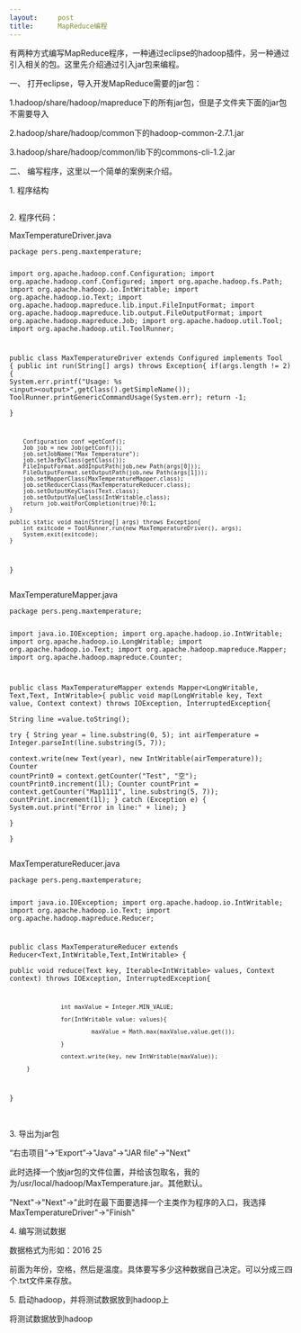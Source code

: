 ```yaml
---
layout:     post
title:      MapReduce编程
---
```

<div id="article_content" class="article_content clearfix csdn-tracking-statistics" data-pid="blog" data-mod="popu_307" data-dsm="post">
								            <link rel="stylesheet" href="https://csdnimg.cn/release/phoenix/template/css/ck_htmledit_views-f76675cdea.css">
						<div class="htmledit_views" id="content_views">
                
<p><span></span>有两种方式编写MapReduce程序，一种通过eclipse的hadoop插件，另一种通过引入相关的包。这里先介绍通过引入jar包来编程。</p>
<p><span></span>一、<span> </span>打开eclipse，导入开发MapReduce需要的jar包：</p>
<p><span></span><span></span>1.<span></span>hadoop/share/hadoop/mapreduce下的所有jar包，但是子文件夹下面的jar包不需要导入</p>
<p><span></span><span></span>2.<span></span>hadoop/share/hadoop/common下的hadoop-common-2.7.1.jar</p>
<p><span></span><span></span>3.<span></span>hadoop/share/hadoop/common/lib下的commons-cli-1.2.jar</p>
<p><span></span>二、<span> </span>编写程序，这里以一个简单的案例来介绍。</p>
<p><span></span>1.<span> </span>程序结构</p>
<p><span><img src="https://img-blog.csdn.net/20161102171911466?watermark/2/text/aHR0cDovL2Jsb2cuY3Nkbi5uZXQv/font/5a6L5L2T/fontsize/400/fill/I0JBQkFCMA==/dissolve/70/gravity/Center" alt=""></span></p>
<p><span></span>2.<span> </span>程序代码：</p>
<p><span></span>MaxTemperatureDriver.java</p>
<p><span></span></p>
<pre><code class="language-java">package pers.peng.maxtemperature;

import org.apache.hadoop.conf.Configuration;
import org.apache.hadoop.conf.Configured;
import org.apache.hadoop.fs.Path;
import org.apache.hadoop.io.IntWritable;
import org.apache.hadoop.io.Text;
import org.apache.hadoop.mapreduce.lib.input.FileInputFormat;
import org.apache.hadoop.mapreduce.lib.output.FileOutputFormat;
import org.apache.hadoop.mapreduce.Job;
import org.apache.hadoop.util.Tool;
import org.apache.hadoop.util.ToolRunner;

public class MaxTemperatureDriver extends Configured implements Tool {
	public int run(String[] args) throws Exception{
		if(args.length != 2){
            System.err.printf("Usage: %s &lt;input&gt;&lt;output&gt;",getClass().getSimpleName());
            ToolRunner.printGenericCommandUsage(System.err);
            return -1;  
		}

		Configuration conf =getConf();                
        Job job = new Job(getConf());
        job.setJobName("Max Temperature");                  
        job.setJarByClass(getClass());
        FileInputFormat.addInputPath(job,new Path(args[0]));
        FileOutputFormat.setOutputPath(job,new Path(args[1]));                  
        job.setMapperClass(MaxTemperatureMapper.class);
        job.setReducerClass(MaxTemperatureReducer.class);            
        job.setOutputKeyClass(Text.class);
        job.setOutputValueClass(IntWritable.class);                  
        return job.waitForCompletion(true)?0:1;
	}
	
	public static void main(String[] args) throws Exception{
		int exitcode = ToolRunner.run(new MaxTemperatureDriver(), args);
		System.exit(exitcode);
	}
}
</code></pre><span></span>MaxTemperatureMapper.java<br><p></p>
<p></p>
<pre><code class="language-java">package pers.peng.maxtemperature;

import java.io.IOException; 
import org.apache.hadoop.io.IntWritable;
import org.apache.hadoop.io.LongWritable;
import org.apache.hadoop.io.Text;
import org.apache.hadoop.mapreduce.Mapper;
import org.apache.hadoop.mapreduce.Counter;

public class MaxTemperatureMapper extends Mapper&lt;LongWritable, Text,Text, IntWritable&gt;{
	public void map(LongWritable key, Text value, Context context) throws IOException, InterruptedException{                                 
		String line =value.toString();                               
		try {
			String year = line.substring(0, 5);
			int airTemperature = Integer.parseInt(line.substring(5, 7));            
			context.write(new Text(year),	new IntWritable(airTemperature));
			Counter countPrint0 = context.getCounter("Test", "空");
			countPrint0.increment(1l);
			Counter countPrint = context.getCounter("Map1111", line.substring(5, 7));
			countPrint.increment(1l);
		} catch (Exception e) {
			System.out.print("Error in line:" + line);
		}                                  
	}        
}</code></pre><span> </span>MaxTemperatureReducer.java
<p></p>
<p></p>
<pre><code class="language-java">package pers.peng.maxtemperature;

import java.io.IOException; 
import org.apache.hadoop.io.IntWritable;
import org.apache.hadoop.io.Text;
import org.apache.hadoop.mapreduce.Reducer;

public class MaxTemperatureReducer extends Reducer&lt;Text,IntWritable,Text,IntWritable&gt; {        
         public void reduce(Text key, Iterable&lt;IntWritable&gt; values, Context context) throws IOException,  InterruptedException{

                   int maxValue = Integer.MIN_VALUE;                  

                   for(IntWritable value: values){

                            maxValue = Math.max(maxValue,value.get());              

                   }        

                   context.write(key, new IntWritable(maxValue));                 

         } 

}
</code></pre><br><span></span>3.<span> </span>导出为jar包
<p></p>
<p><span></span>“右击项目”-&gt;“Export”-&gt;"Java"-&gt;"JAR file"-&gt;"Next"<br></p>
<p><span></span>此时选择一个放jar包的文件位置，并给该包取名，我的为/usr/local/hadoop/MaxTemperature.jar。其他默认。</p>
<p><span></span>"Next"-&gt;"Next"-&gt;"此时在最下面要选择一个主类作为程序的入口，我选择MaxTemperatureDriver"-&gt;"Finish"</p>
<p><span></span>4.<span> </span>编写测试数据</p>
<p><span></span>数据格式为形如：2016 25<br></p>
<p><span></span>前面为年份，空格，然后是温度。具体要写多少这种数据自己决定。可以分成三四个.txt文件来存放。</p>
<p><span></span>5.<span> </span>启动hadoop，并将测试数据放到hadoop上</p>
<p><span></span>将测试数据放到hadoop</p>
<p><span></span></p>
<p><span></span></p>
            </div>
                </div>